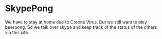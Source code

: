 # SkypePong
We have to stay at home due to Corona Virus. But we still want to play beerpong. 
So we talk over skype and keep track of the status of the others via this site.
